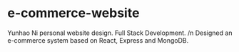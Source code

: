 # e-commerce-website
Yunhao Ni personal website design. Full Stack Development. /n
Designed an e-commerce system based on React, Express and MongoDB.

